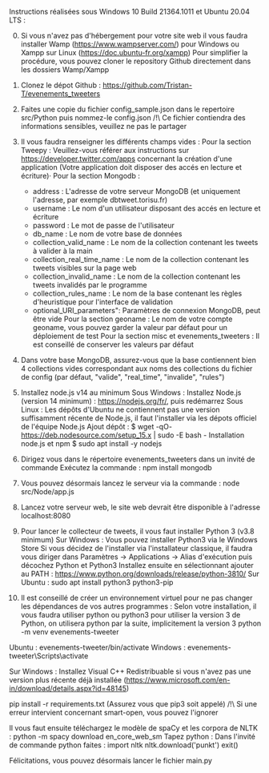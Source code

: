 Instructions réalisées sous Windows 10 Build 21364.1011 et Ubuntu 20.04 LTS :

0. Si vous n'avez pas d'hébergement pour votre site web il vous faudra installer Wamp (https://www.wampserver.com/) pour Windows ou Xampp sur Linux (https://doc.ubuntu-fr.org/xampp)
Pour simplifier la procédure, vous pouvez cloner le repository Github directement dans les dossiers Wamp/Xampp

1. Clonez le dépot Github : https://github.com/Tristan-T/evenements_tweeters
 
2. Faites une copie du fichier config_sample.json dans le repertoire src/Python puis nommez-le config.json
/!\ Ce fichier contiendra des informations sensibles, veuillez ne pas le partager

3. Il vous faudra renseigner les différents champs vides :
Pour la section Tweepy : Veuillez-vous référer aux instructions sur https://developer.twitter.com/apps concernant la création d'une application (Votre application doit disposer des accés en lecture et écriture)·
Pour la section Mongodb :
	- address : L'adresse de votre serveur MongoDB (et uniquement l'adresse, par exemple dbtweet.torisu.fr)
	- username : Le nom d'un utilisateur disposant des accés en lecture et écriture
	- password : Le mot de passe de l'utilisateur
	- db_name : Le nom de votre base de données
	- collection_valid_name : Le nom de la collection contenant les tweets à valider à la main
    - collection_real_time_name : Le nom de la collection contenant les tweets visibles sur la page web
	- collection_invalid_name : Le nom de la collection contenant les tweets invalidés par le programme
    - collection_rules_name : Le nom de la base contenant les règles d'heuristique pour l'interface de validation
    - optional_URI_parameters": Paramètres de connexion MongoDB, peut être vide
Pour la section geoname : Le nom de votre compte geoname, vous pouvez garder la valeur par défaut pour un déploiement de test
Pour la section misc et evenements_tweeters : Il est conseillé de conserver les valeurs par défaut

4. Dans votre base MongoDB, assurez-vous que la base contiennent bien 4 collections vides correspondant aux noms des collections du fichier de config (par défaut, "valide", "real_time", "invalide", "rules")

5. Installez node.js v14 au minimum
Sous Windows : Installez Node.js (version 14 minimum) : https://nodejs.org/fr/, puis redémarrez
Sous Linux : Les dépôts d'Ubuntu ne contiennent pas une version suffisamment récente de Node.js, il faut l'installer via les dépots officiel de l'équipe Node.js
Ajout dépôt :
$ wget -qO- https://deb.nodesource.com/setup_15.x | sudo -E bash -
Installation node.js et npm
$ sudo apt install -y nodejs

6. Dirigez vous dans le répertoire evenements_tweeters dans un invité de commande
Exécutez la commande :
npm install mongodb

7. Vous pouvez désormais lancez le serveur via la commande : 
node src/Node/app.js

8. Lancez votre serveur web, le site web devrait être disponible à l'adresse localhost:8080

9. Pour lancer le collecteur de tweets, il vous faut installer Python 3 (v3.8 minimum)
Sur Windows : Vous pouvez installer Python3 via le Windows Store
Si vous décidez de l'installer via l'installateur classique, il faudra vous diriger dans Paramètres -> Applications -> Alias d'exécution puis décochez Python et Python3
Installez ensuite en sélectionnant ajouter au PATH : https://www.python.org/downloads/release/python-3810/
Sur Ubuntu : sudo apt install python3 python3-pip

10. Il est conseillé de créer un environnement virtuel pour ne pas changer les dépendances de vos autres programmes :
Selon votre installation, il vous faudra utiliser python ou python3 pour utiliser la version 3 de Python, on utilisera python par la suite, implicitement la version 3
python -m venv evenements-tweeter

Ubuntu :
evenements-tweeter/bin/activate
Windows :
evenements-tweeter\Scripts\activate

Sur Windows :
Installez Visual C++ Redistribuable si vous n'avez pas une version plus récente déjà installée (https://www.microsoft.com/en-in/download/details.aspx?id=48145)

pip install -r requirements.txt (Assurez vous que pip3 soit appelé)
/!\ Si une erreur intervient concernant smart-open, vous pouvez l'ignorer

Il vous faut ensuite téléchargez le modèle de spaCy et les corpora de NLTK :
python -m spacy download en_core_web_sm
Tapez python :
Dans l'invité de commande python faites :
import nltk
nltk.download('punkt')
exit()

Félicitations, vous pouvez désormais lancer le fichier main.py

